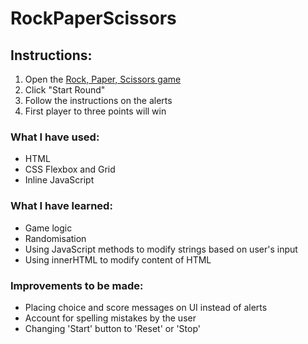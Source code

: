 # RockPaperScissors

## Instructions:
1. Open the [Rock, Paper, Scissors game](https://rock-paper-scissors-by-eleni.netlify.app/)
2. Click "Start Round"
3. Follow the instructions on the alerts
4. First player to three points will win


### What I have used:
- HTML
- CSS Flexbox and Grid
- Inline JavaScript


### What I have learned:
- Game logic
- Randomisation
- Using JavaScript methods to modify strings based on user's input
- Using innerHTML to modify content of HTML


### Improvements to be made:
- Placing choice and score messages on UI instead of alerts
- Account for spelling mistakes by the user
- Changing 'Start' button to 'Reset' or 'Stop'
